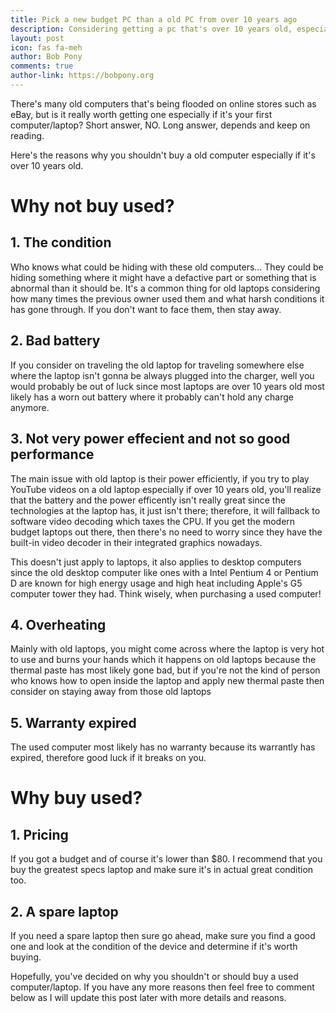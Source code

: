 ```yaml
---
title: Pick a new budget PC than a old PC from over 10 years ago
description: Considering getting a pc that's over 10 years old, especially if its your first one? Think again.
layout: post
icon: fas fa-meh
author: Bob Pony
comments: true
author-link: https://bobpony.org
---
```

There's many old computers that's being flooded on online stores such as eBay, but is it really worth getting one especially if it's your first computer/laptop? Short answer, NO. Long answer, depends and keep on reading.

Here's the reasons why you shouldn't buy a old computer especially if it's over 10 years old.

# Why not buy used?

## 1. The condition
Who knows what could be hiding with these old computers... They could be hiding something where it might have a defactive part or something that is abnormal than it should be. It's a common thing for old laptops considering how many times the previous owner used them and what harsh conditions it has gone through. If you don't want to face them, then stay away.

## 2. Bad battery
If you consider on traveling the old laptop for traveling somewhere else where the laptop isn't gonna be always plugged into the charger, well you would probably be out of luck since most laptops are over 10 years old most likely has a worn out battery where it probably can't hold any charge anymore.

## 3. Not very power effecient and not so good performance
The main issue with old laptop is their power efficiently, if you try to play YouTube videos on a old laptop especially if over 10 years old, you'll realize that the battery and the power efficently isn't really great since the technologies at the laptop has, it just isn't there; therefore, it will fallback to software video decoding which taxes the CPU. If you get the modern budget laptops out there, then there's no need to worry since they have the built-in video decoder in their integrated graphics nowadays.

This doesn't just apply to laptops, it also applies to desktop computers since the old desktop computer like ones with a Intel Pentium 4 or Pentium D are known for high energy usage and high heat including Apple's G5 computer tower they had. Think wisely, when purchasing a used computer!

## 4. Overheating
Mainly with old laptops, you might come across where the laptop is very hot to use and burns your hands which it happens on old laptops because the thermal paste has most likely gone bad, but if you're not the kind of person who knows how to open inside the laptop and apply new thermal paste then consider on staying away from those old laptops

## 5. Warranty expired
The used computer most likely has no warranty because its warrantly has expired, therefore good luck if it breaks on you.

# Why buy used?

## 1. Pricing
If you got a budget and of course it's lower than $80. I recommend that you buy the greatest specs laptop and make sure it's in actual great condition too.

## 2. A spare laptop
If you need a spare laptop then sure go ahead, make sure you find a good one and look at the condition of the device and determine if it's worth buying.

Hopefully, you've decided on why you shouldn't or should buy a used computer/laptop. If you have any more reasons then feel free to comment below as I will update this post later with more details and reasons.
